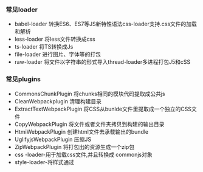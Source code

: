 ### 常见loader  
+ babel-loader     转换ES6、ES7等JS新特性语法css-loader支持.css文件的加载和解析
+ less-loader      将less文件转换成css
+ ts-loader        将TS转换成Js
+ file-loader      进行图片、字体等的打包
+ raw-loader       将文件以字符串的形式导入thread-loader多进程打包J5和cSS
### 常见plugins  
+ CommonsChunkPlugin    将chunks相同的模块代码提取成公共js  
+ CleanWebpackplugin    清理构建目录  
+ ExtractTextWebpackPlugin  将CSS从bunlde文件里提取成一个独立的CSS文件  
+ CopyWebpackPlugin    将文件或者文件夹拷贝到构建的输出目录  
+ HtmiWebpackPlugin      创建html文件去承载输出的bundle  
+ UglifyjsWebpackPlugin    压缩JS  
+ ZipWebpackPlugin      将打包出的资源生成一个zip包  
+ css -loader-用于加载css文件,并且转换成 commonjs对象  
+ style-loader-将样式通过<style>标签插入到head中  
### webpack开启监听模式,有两种方式  
  +  启动 webpack命令时,带上-watch参数(需要手动刷新浏览器)  
  +  在配置 webpack. config.js中设置 watch:true  
### 静态资源内联  
  + 小图片和字体资源内联（减少http请求）：url-loader  
  + html和js：row-loader  
  ++ <script>S{require("raw-loader!babel-loaderl. /meta.htmI")}</script>  
  ++ <script>${(require('raw-loader!babel-loader!../node modules/lib-flexible')}</script>

  
